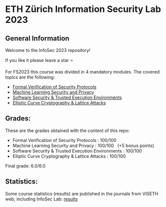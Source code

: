 # ETH Zürich Information Security Lab 2023

## General Information

Welcome to the InfoSec 2023 repository!

If you like it please leave a star &#11088;

For FS2023 this course was divided in 4 mandatory modules. The covered topics are the following:

* [Formal Verification of Security Protocols](https://github.com/Superzano/ETH-Information-Security-Lab-2023/tree/main/Module%201)
* [Machine Learning Security and Privacy](https://github.com/Superzano/ETH-Information-Security-Lab-2023/tree/main/Module%202)
* [Software Security & Trusted Execution Environments](https://github.com/Superzano/ETH-Information-Security-Lab-2023/tree/main/Module%203)
* [Elliptic Curve Cryptography & Lattice Attacks](https://github.com/Superzano/ETH-Information-Security-Lab-2023/tree/main/Module%204) 

## Grades: 
These are the grades obtained with the content of this repo:
* Formal Verification of Security Protocols : 100/100
* Machine Learning Security and Privacy : 100/100 &ensp;(+5 bonus points)
* Software Security & Trusted Execution Environments : 100/100
* Elliptic Curve Cryptography & Lattice Attacks : 100/100

Final grade: 6.0/6.0

## Statistics: 
Some course statistics (results) are published in the journals from VISETH web, including InfoSec Lab: [results](https://vis.ethz.ch/en/visionen/archive/)


